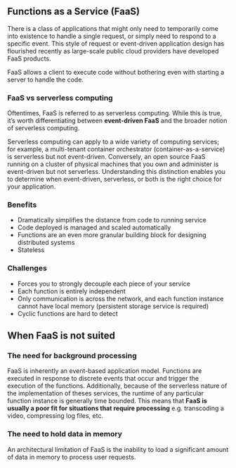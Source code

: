 ## Functions as a Service (FaaS)

There is a class of applications that might only need to temporarily come into existence to handle a single request, or simply need to respond to a specific event. This style of request or event-driven application design has flourished recently as large-scale public cloud providers have developed FaaS products.

FaaS allows a client to execute code without bothering even with starting a server to handle the code.

### FaaS vs serverless computing

Oftentimes, FaaS is referred to as serverless computing. While this is true, it’s worth differentiating between **event-driven FaaS** and the broader notion of serverless computing.

Serverless computing can apply to a wide variety of computing services; for example, a multi-tenant container orchestrator (container-as-a-service) is serverless but not event-driven. Conversely, an open source FaaS running on a cluster of physical machines that you own and administer is event-driven but not serverless. Understanding this distinction enables you to determine when event-driven, serverless, or both is the right choice for your application.

### Benefits

- Dramatically simplifies the distance from code to running service
- Code deployed is managed and scaled automatically
- Functions are an even more granular building block for designing distributed systems
- Stateless

### Challenges

- Forces you to strongly decouple each piece of your service
- Each function is entirely independent
- Only communication is across the network, and each function instance cannot have local memory (persistent storage service is required)
- Cyclic functions are hard to detect

## When FaaS is not suited

### The need for background processing

FaaS is inherently an event-based application model. Functions are executed in response to discrete events that occur and trigger the execution of the functions. Additionally, because of the serverless nature of the implementation of theses services, the runtime of any particular function instance is generally time bounded. This means that **FaaS is usually a poor fit for situations that require processing** e.g. transcoding a video, compressing log files, etc.

### The need to hold data in memory

An architectural limitation of FaaS is the inability to load a significant amount of data in memory to process user requests.
